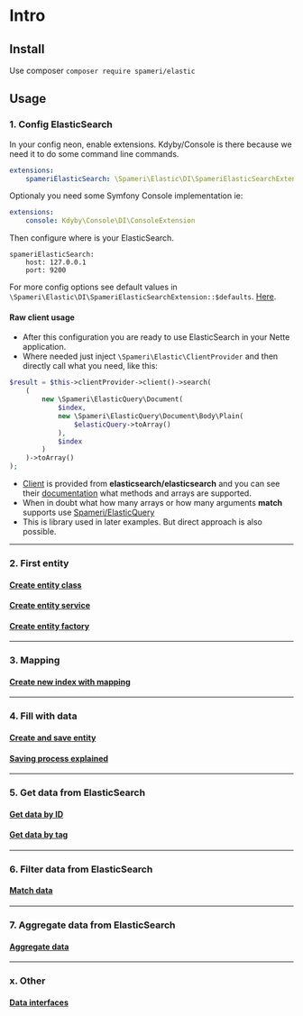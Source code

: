 # Intro

## Install

Use composer `composer require spameri/elastic`

## Usage

### 1. Config ElasticSearch

In your config neon, enable extensions. Kdyby/Console is there because we need it to do some command line commands.

```yaml
extensions:
	spameriElasticSearch: \Spameri\Elastic\DI\SpameriElasticSearchExtension
```

Optionaly you need some Symfony Console implementation ie:

`````yaml
extensions:
	console: Kdyby\Console\DI\ConsoleExtension
`````

Then configure where is your ElasticSearch.
```neon
spameriElasticSearch:
	host: 127.0.0.1
	port: 9200
```

For more config options see default values in `\Spameri\Elastic\DI\SpameriElasticSearchExtension::$defaults`. [Here](../src/DI/ElasticSearchExtension.php#L9).

#### Raw client usage
- After this configuration you are ready to use ElasticSearch in your Nette application.
- Where needed just inject `\Spameri\Elastic\ClientProvider` and then directly call what you need, like this:
```php
$result = $this->clientProvider->client()->search(
	(
		new \Spameri\ElasticQuery\Document(
			$index,
			new \Spameri\ElasticQuery\Document\Body\Plain(
				$elasticQuery->toArray()
			),
			$index
		)
	)->toArray()
);
```
- [Client](https://github.com/elastic/elasticsearch-php/blob/master/src/Elasticsearch/Client.php) is provided from **elasticsearch/elasticsearch** and you can see their [documentation](https://github.com/elastic/elasticsearch-php#quickstart) 
what methods and arrays are supported.
- When in doubt what how many arrays or how many arguments **match** supports use [Spameri/ElasticQuery](https://github.com/Spameri/ElasticQuery/blob/master/doc/02-query-objects.md)
- This is library used in later examples. But direct approach is also possible.

---

### 2. First entity

#### [Create entity class](03_entity_class.md)

#### [Create entity service](12_entity_service.md)

#### [Create entity factory](11_entity_factory.md)

---

### 3. Mapping

#### [Create new index with mapping](05_new_index_with_mapping.md)

---

### 4. Fill with data

#### [Create and save entity](06_fill_data.md)

#### [Saving process explained](07_save_explained.md)

---

### 5. Get data from ElasticSearch

#### [Get data by ID](08_basic_get.md)

#### [Get data by tag](13_advanced_get.md)

---

### 6. Filter data from ElasticSearch

#### [Match data](09_match_get.md)

---

### 7. Aggregate data from ElasticSearch

#### [Aggregate data](10_aggregate.md)

---

### x. Other

#### [Data interfaces](04_data_interfaces.md)

